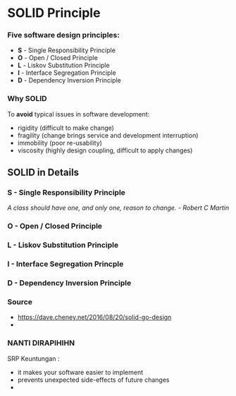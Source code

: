 # SOLID Principle

### Five software design principles:
- **S** - Single Responsibility Principle
- **O** - Open / Closed Principle
- **L** - Liskov Substitution Principle
- **I** - Interface Segregation Principle
- **D** - Dependency Inversion Principle

### Why SOLID
To **avoid** typical issues in software development:
- rigidity (difficult to make change)
- fragility (change brings service and development interruption)
- immobility (poor re-usability)
- viscosity (highly design coupling, difficult to apply changes)

## SOLID in Details
### S - Single Responsibility Principle
*A class should have one, and only one, reason to change. - Robert C Martin*



### O - Open / Closed Principle
### L - Liskov Substitution Principle
### I - Interface Segregation Princple
### D - Dependency Inversion Principle

### Source
- https://dave.cheney.net/2016/08/20/solid-go-design
- 


### NANTI DIRAPIHIHN
SRP Keuntungan :
- it makes your software easier to implement
- prevents unexpected side-effects of future changes
- 